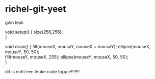 # richel-git-yeet
gwn leuk



void setup()
{
  size(256,256);  
}

void draw() 
{
  fill(mouseX, mouseY, mouseX + mouseY);
  ellipse(mouseX, mouseY, 50, 50);  
  fill(mouseY, mouseX, 255);
  ellipse(mouseY, mouseX, 50, 50);  
}

dit is echt een leuke code toppie!!!!!!!
